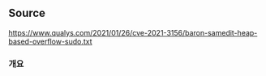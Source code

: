 ## Source  
https://www.qualys.com/2021/01/26/cve-2021-3156/baron-samedit-heap-based-overflow-sudo.txt

### 개요
